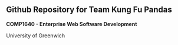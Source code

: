 ## Github Repository for Team Kung Fu Pandas
**COMP1640 - Enterprise Web Software Development**

University of Greenwich